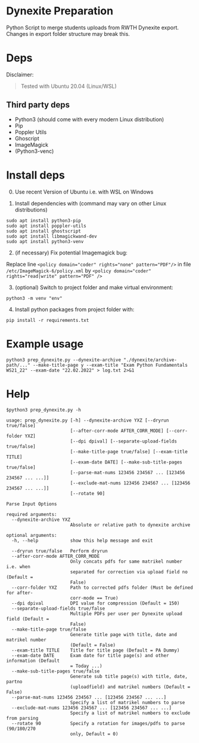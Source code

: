 # Dynexite Preparation

Python Script to merge students uploads from RWTH Dynexite export. 
Changes in export folder structure may break this.

# Deps

Disclaimer:
> Tested with Ubuntu 20.04 (Linux/WSL)

## Third party deps

- Python3 (should come with every modern Linux distribution)
- Pip
- Poppler Utils
- Ghoscript
- ImageMagick
- (Python3-venc)

# Install deps

0. Use recent Version of Ubuntu i.e. with WSL on Windows

1. Install dependencies with (command may vary on other Linux distributions)
```shell
sudo apt install python3-pip
sudo apt install poppler-utils
sudo apt install ghostscript
sudo apt install libmagickwand-dev
sudo apt install python3-venv
```

2. (if necessary) Fix potential Imagemagick bug:

Replace line `<policy domain="coder" rights="none" pattern="PDF"/>` in file `/etc/ImageMagick-6/policy.xml` by `<policy domain="coder" rights="read|write" pattern="PDF" />`


3. (optional) Switch to project folder and make virtual environment:
```shell
python3 -m venv "env"
```

4. Install python packages from project folder with:
```shell
pip install -r requirements.txt
```

# Example usage

```shell
python3 prep_dynexite.py --dynexite-archive "./dynexite/archive-path/..." --make-title-page y --exam-title "Exam Python Fundamentals WS21_22" --exam-date "22.02.2022" > log.txt 2>&1
```


# Help
```
$python3 prep_dynexite.py -h

usage: prep_dynexite.py [-h] --dynexite-archive YXZ [--dryrun true/false]
                        [--after-corr-mode AFTER_CORR_MODE] [--corr-folder YXZ]      
                        [--dpi dpival] [--separate-upload-fields true/false]
                        [--make-title-page true/false] [--exam-title TITLE]
                        [--exam-date DATE] [--make-sub-title-pages true/false]       
                        [--parse-mat-nums 123456 234567 ... [123456 234567 ... ...]] 
                        [--exclude-mat-nums 123456 234567 ... [123456 234567 ... ...]]
                        [--rotate 90]

Parse Input Options

required arguments:
  --dynexite-archive YXZ
                        Absolute or relative path to dynexite archive

optional arguments:
  -h, --help            show this help message and exit

  --dryrun true/false   Perform dryrun
  --after-corr-mode AFTER_CORR_MODE
                        Only concats pdfs for same matrikel number i.e. when
                        separated for correction via upload field no (Default =      
                        False)
  --corr-folder YXZ     Path to corrected pdfs folder (Must be defined for after-    
                        corr-mode == True)
  --dpi dpival          DPI value for compression (Default = 150)
  --separate-upload-fields true/false
                        Multiple PDFs per user per Dynexite upload field (Default =  
                        False)
  --make-title-page true/false
                        Generate title page with title, date and matrikel number     
                        (Default = False)
  --exam-title TITLE    Title for title page (Default = PA Dummy)
  --exam-date DATE      Exam date for title page(s) and other information (Default   
                        = Today ...)
  --make-sub-title-pages true/false
                        Generate sub title page(s) with title, date, partno
                        (uploadfield) and matrikel numbers (Default = False)
  --parse-mat-nums 123456 234567 ... [123456 234567 ... ...]
                        Specify a list of matrikel numbers to parse
  --exclude-mat-nums 123456 234567 ... [123456 234567 ... ...]
                        Specify a list of matrikel numbers to exclude from parsing   
  --rotate 90           Specify a rotation for images/pdfs to parse (90/180/270      
                        only, Default = 0)
```




